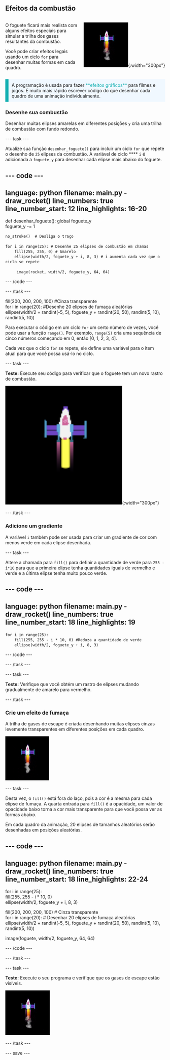 ## Efeitos da combustão

<div style="display: flex; flex-wrap: wrap">
<div style="flex-basis: 200px; flex-grow: 1; margin-right: 15px;">

O foguete ficará mais realista com alguns efeitos especiais para simular a trilha dos gases resultantes da combustão. 

Você pode criar efeitos legais usando um ciclo `for` para desenhar muitas formas em cada quadro.

</div>
<div>

![O foguete no meio do voo com uma trilha de combustão.](images/flying_rocket.gif){:width="300px"}

</div>
</div>

<p style="border-left: solid; border-width:10px; border-color: #0faeb0; background-color: aliceblue; padding: 10px;">
A programação é usada para fazer <span style="color: #0faeb0">**efeitos gráficos**</span> para filmes e jogos. É muito mais rápido escrever código do que desenhar cada quadro de uma animação individualmente. </p>

### Desenhe sua combustão

Desenhar muitas elipses amarelas em diferentes posições `y` cria uma trilha de combustão com fundo redondo.

--- task ---

Atualize sua função `desenhar_foguete()` para incluir um ciclo `for` que repete o desenho de `25` elipses da combustão. A variável de ciclo **** `i` é adicionada a `foguete_y` para desenhar cada elipse mais abaixo do foguete.

--- code ---
---
language: python
filename: main.py - draw_rocket()
line_numbers: true
line_number_start: 12
line_highlights: 16-20
---

def desenhar_foguete():
    global foguete_y   
    foguete_y -= 1   
    
    no_stroke()  # Desliga o traço

    for i in range(25): # Desenhe 25 elipses de combustão em chamas
        fill(255, 255, 0) # Amarelo
        ellipse(width/2, foguete_y + i, 8, 3) # i aumenta cada vez que o ciclo se repete

         image(rocket, width/2, foguete_y, 64, 64)   


--- /code ---

--- /task ---

fill(200, 200, 200, 100) #Cinza transparente   
for i in range(20): #Desenhe 20 elipses de fumaça aleatórias    
ellipse(width/2 + randint(-5, 5), foguete_y + randint(20, 50), randint(5, 10), randint(5, 10))

Para executar o código em um ciclo `for` um certo número de vezes, você pode usar a função `range()`. Por exemplo, `range(5)` cria uma sequência de cinco números começando em 0, então [0, 1, 2, 3, 4].

Cada vez que o ciclo `for` se repete, ele define uma variável para o item atual para que você possa usá-lo no ciclo.

--- task ---

**Teste:** Execute seu código para verificar que o foguete tem um novo rastro de combustão.

![Uma vista de perto do foguete com uma trilha de combustão.](images/rocket_exhaust.png){:width="300px"}

--- /task ---

### Adicione um gradiente

A variável `i` também pode ser usada para criar um gradiente de cor com menos verde em cada elipse desenhada.

--- task ---

Altere a chamada para `fill()` para definir a quantidade de verde para `255 - i*10` para que a primeira elipse tenha quantidades iguais de vermelho e verde e a última elipse tenha muito pouco verde.

--- code ---
---
language: python
filename: main.py - draw_rocket()
line_numbers: true
line_number_start: 18
line_highlights: 19
---

    for i in range(25):
        fill(255, 255 - i * 10, 0) #Reduza a quantidade de verde
        ellipse(width/2, foguete_y + i, 8, 3)

--- /code ---

--- /task ---

--- task ---

**Teste:** Verifique que você obtém um rastro de elipses mudando gradualmente de amarelo para vermelho.

--- /task ---

### Crie um efeito de fumaça

A trilha de gases de escape é criada desenhando muitas elipses cinzas levemente transparentes em diferentes posições em cada quadro.

![Uma animação lenta do efeito de fumaça.](images/rocket_smoke.gif)

--- task ---

Desta vez, o `fill()` está fora do laço, pois a cor é a mesma para cada elipse de fumaça. A quarta entrada para `fill()` é a opacidade, um valor de opacidade baixo torna a cor mais transparente para que você possa ver as formas abaixo.

Em cada quadro da animação, 20 elipses de tamanhos aleatórios serão desenhadas em posições aleatórias.

--- code ---
---
language: python
filename: main.py - draw_rocket()
line_numbers: true
line_number_start: 18
line_highlights: 22-24
---

for i in range(25):  
    fill(255, 255 - i * 10, 0)   
    ellipse(width/2, foguete_y + i, 8, 3)    

fill(200, 200, 200, 100)  # Cinza transparente   
for i in range(20):  # Desenhar 20 elipses de fumaça aleatórias    
    ellipse(width/2 + randint(-5, 5), foguete_y + randint(20, 50), randint(5, 10), randint(5, 10))    

image(foguete, width/2, foguete_y, 64, 64)

--- /code ---

--- /task ---

--- task ---

**Teste:** Execute o seu programa e verifique que os gases de escape estão visíveis.

![Uma vista de perto do foguete e da trilha de exaustão com fumaça adicional.](images/rocket_exhaust_circles.gif)

--- /task ---

--- save ---
